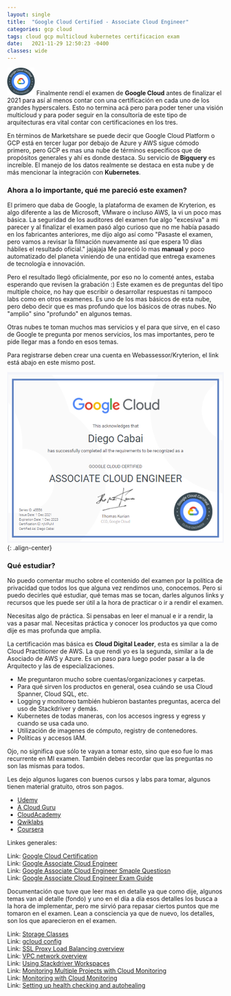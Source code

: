 ```yaml
---
layout: single
title:  "Google Cloud Certified - Associate Cloud Engineer"
categories: gcp cloud
tags: cloud gcp multicloud kubernetes certificacion exam
date:   2021-11-29 12:50:23 -0400
classes: wide
---
```


<img src="/assets/images/google-associate/badge.png" alt="badge" width="64px" /> Finalmente rendí el examen de **Google Cloud** antes de finalizar el 2021 para así al menos contar con una certificación en cada uno de los grandes hyperscalers. Esto no termina acá pero para poder tener una visión multicloud y para poder seguir en la consultoría de este tipo de arquitecturas era vital contar con certificaciones en los tres.

En términos de Marketshare se puede decir que Google Cloud Platform o GCP está en tercer lugar por debajo de Azure y AWS sigue cómodo primero, pero GCP es mas una nube de términos específicos que de propósitos generales y ahí es donde destaca. Su servicio de **Bigquery** es increíble. El manejo de los datos realmente se destaca en esta nube y de más mencionar la integración con **Kubernetes**.

### Ahora a lo importante, qué me pareció este examen?

El primero que daba de Google, la plataforma de examen de Kryterion, es algo diferente a las de Microsoft, VMware o incluso AWS, la vi un poco mas básica. La seguridad de los auditores del examen fue algo "excesiva" a mi parecer y al finalizar el examen pasó algo curioso que no me había pasado en los fabricantes anteriores, me dijo algo así como "Pasaste el examen, pero vamos a revisar la filmación nuevamente así que espera 10 días hábiles el resultado oficial." jajajaja Me pareció lo mas **manual** y poco automatizado del planeta viniendo de una entidad que entrega examenes de tecnología e innovación.

Pero el resultado llegó oficialmente, por eso no lo comenté antes, estaba esperando que revisen la grabación :)
Este examen es de preguntas del tipo multiple choice, no hay que escribir o desarrollar respuestas ni tampoco labs como en otros examenes. Es uno de los mas básicos de esta nube, pero debo decir que es mas profundo que los básicos de otras nubes. No "amplio" sino "profundo" en algunos temas.

Otras nubes te toman muchos mas servicios y el para que sirve, en el caso de Google te pregunta por menos servicios, los mas importantes, pero te pide llegar mas a fondo en esos temas.

Para registrarse deben crear una cuenta en Webassessor/Kryterion, el link está abajo en este mismo post.

![image-center](/assets/images/google-associate/diploma.png){: .align-center}

### Qué estudiar?

No puedo comentar mucho sobre el contenido del examen por la política de privacidad que todos los que alguna vez rendimos uno, conocemos. Pero si puedo decirles qué estudiar, qué temas mas se tocan, darles algunos links y recursos que les puede ser útil a la hora de practicar o ir a rendir el examen.  

Necesitas algo de práctica. Si pensabas en leer el manual e ir a rendir, la vas a pasar mal. Necesitas práctica y conocer los productos ya que como dije es mas profunda que amplia. 

La certificación mas básica es **Cloud Digital Leader**, esta es similar a la de Cloud Practitioner de AWS. La que rendí yo es la segunda, similar a la de Asociado de AWS y Azure. Es un paso para luego poder pasar a la de Arquitecto y las de especializaciones.

- Me preguntaron mucho sobre cuentas/organizaciones y carpetas.
- Para qué sirven los productos en general, osea cuándo se usa Cloud Spanner, Cloud SQL, etc.
- Logging y monitoreo también hubieron bastantes preguntas, acerca del uso de Stackdriver y demás.
- Kubernetes de todas maneras, con los accesos ingress y egress y cuando se usa cada uno.
- Utilización de imagenes de cómputo, registry de contenedores.
- Políticas y accesos IAM.

Ojo, no significa que sólo te vayan a tomar esto, sino que eso fue lo mas recurrente en MI examen. También debes recordar que las preguntas no son las mismas para todos.

Les dejo algunos lugares con buenos cursos y labs para tomar, algunos tienen material gratuito, otros son pagos.

- [Udemy](https://www.udemy.com/)
- [A Cloud Guru](https://acloudguru.com/)
- [CloudAcademy](https://cloudacademy.com/)
- [Qwiklabs](https://www.qwiklabs.com/)
- [Coursera](https://www.coursera.org/)

Linkes generales:

Link: [Google Cloud Certification](https://cloud.google.com/certification)  
Link: [Google Associate Cloud Engineer](https://cloud.google.com/certification/cloud-engineer)  
Link: [Google Associate Cloud Engineer Smaple Questiosn](https://docs.google.com/forms/d/e/1FAIpQLSfexWKtXT2OSFJ-obA4iT3GmzgiOCGvjrT9OfxilWC1yPtmfQ/viewform)  
Link: [Google Associate Cloud Engineer Exam Guide](https://cloud.google.com/certification/guides/cloud-engineer?skip_cache=true)  

Documentación que tuve que leer mas en detalle ya que como dije, algunos temas van al detalle (fondo) y uno en el día a día esos detalles los busca a la hora de implementar, pero me sirvió para repasar ciertos puntos que me tomaron en el examen. Lean a consciencia ya que de nuevo, los detalles, son los que aparecieron en el examen.  
  
Link: [Storage Classes](https://cloud.google.com/storage/docs/storage-classes)  
Link: [gcloud config](https://cloud.google.com/sdk/gcloud/reference/config)  
Link: [SSL Proxy Load Balancing overview](https://cloud.google.com/load-balancing/docs/ssl)  
Link: [VPC network overview](https://cloud.google.com/vpc/docs/vpc#manually_created_subnet_ip_ranges)  
Link: [Using Stackdriver Workspaces](https://cloud.google.com/blog/products/management-tools/using-stackdriver-workspaces-help-manage-your-hybrid-and-multicloud-environment)  
Link: [Monitoring Multiple Projects with Cloud Monitoring](https://www.cloudskillsboost.google/focuses/621?parent=catalog&qlcampaign=77-818-workspace-51)  
Link: [Monitoring with Cloud Monitoring](https://cloud.google.com/spanner/docs/monitoring-cloud)  
Link: [Setting up health checking and autohealing](https://cloud.google.com/compute/docs/instance-groups/autohealing-instances-in-migs)  